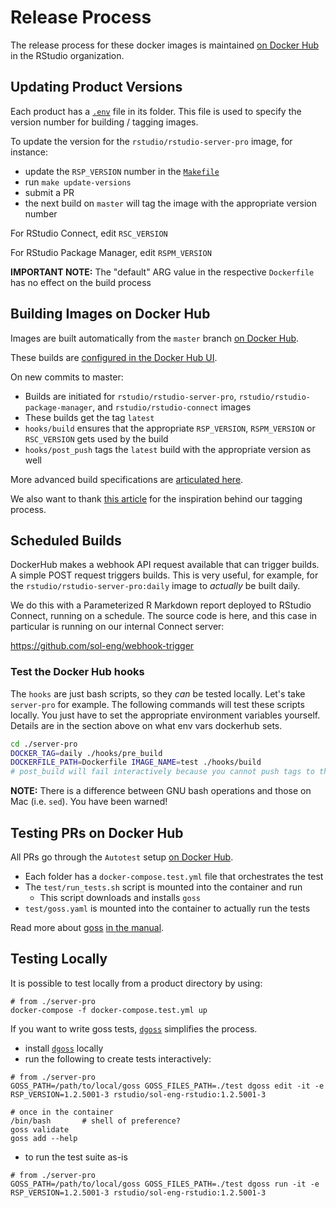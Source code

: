 # Release Process

The release process for these docker images is maintained [on Docker
Hub](https://hub.docker.com/u/rstudio) in the RStudio organization.

## Updating Product Versions

Each product has a
[`.env`](https://docs.docker.com/compose/environment-variables/) file in its
folder. This file is used to specify the version number for building / tagging
images.

To update the version for the `rstudio/rstudio-server-pro` image, for instance:
- update the `RSP_VERSION` number in the [`Makefile`](./Makefile)
- run `make update-versions`
- submit a PR
- the next build on `master` will tag the image with the appropriate version
  number

For RStudio Connect, edit `RSC_VERSION`

For RStudio Package Manager, edit `RSPM_VERSION`

**IMPORTANT NOTE:** The "default" ARG value in the respective `Dockerfile` has
no effect on the build process

## Building Images on Docker Hub

Images are built automatically from the `master` branch [on Docker
Hub](https://hub.docker.com/u/rstudio).

These builds are [configured in the Docker Hub
UI](https://docs.docker.com/docker-hub/builds/).

On new commits to master:
- Builds are initiated for `rstudio/rstudio-server-pro`,
  `rstudio/rstudio-package-manager`, and `rstudio/rstudio-connect` images
- These builds get the tag `latest`
- `hooks/build` ensures that the appropriate `RSP_VERSION`, `RSPM_VERSION` or
  `RSC_VERSION` gets used by the build
- `hooks/post_push` tags the `latest` build with the appropriate version as
  well

More advanced build specifications are [articulated
here](https://docs.docker.com/docker-hub/builds/advanced/).

We also want to thank [this
article](https://windsock.io/automated-docker-image-builds-with-multiple-tags/)
for the inspiration behind our tagging process.

## Scheduled Builds

DockerHub makes a webhook API request available that can trigger builds. A
simple POST request triggers builds. This is very useful, for example, for the
`rstudio/rstudio-server-pro:daily` image to _actually_ be built daily.

We do this with a Parameterized R Markdown report deployed to RStudio Connect,
running on a schedule. The source code is here, and this case in particular
is running on our internal Connect server:

https://github.com/sol-eng/webhook-trigger

### Test the Docker Hub hooks

The `hooks` are just bash scripts, so they _can_ be tested locally. Let's take
`server-pro` for example.  The following commands will test these scripts
locally. You just have to set the appropriate environment variables yourself.
Details are in the section above on what env vars dockerhub sets.

```bash
cd ./server-pro
DOCKER_TAG=daily ./hooks/pre_build
DOCKERFILE_PATH=Dockerfile IMAGE_NAME=test ./hooks/build
# post_build will fail interactively because you cannot push tags to the repository
```

**NOTE:** There is a difference between GNU bash operations and those on Mac
(i.e. `sed`). You have been warned!

## Testing PRs on Docker Hub

All PRs go through the `Autotest` setup [on Docker
Hub](https://docs.docker.com/docker-hub/builds/automated-testing/).

- Each folder has a `docker-compose.test.yml` file that orchestrates the test
- The `test/run_tests.sh` script is mounted into the container and run
    - This script downloads and installs `goss`
- `test/goss.yaml` is mounted into the container to actually run the tests

Read more about [goss](https://goss.rocks) [in the
manual](https://github.com/aelsabbahy/goss/blob/master/docs/manual.md).

## Testing Locally

It is possible to test locally from a product directory by using:

```
# from ./server-pro
docker-compose -f docker-compose.test.yml up
```

If you want to write goss tests,
[`dgoss`](https://github.com/aelsabbahy/goss/tree/master/extras/dgoss)
simplifies the process.

- install
  [`dgoss`](https://github.com/aelsabbahy/goss/tree/master/extras/dgoss)
locally
- run the following to create tests interactively:
```
# from ./server-pro
GOSS_PATH=/path/to/local/goss GOSS_FILES_PATH=./test dgoss edit -it -e RSP_VERSION=1.2.5001-3 rstudio/sol-eng-rstudio:1.2.5001-3

# once in the container
/bin/bash		# shell of preference?
goss validate
goss add --help
```
- to run the test suite as-is
```
# from ./server-pro
GOSS_PATH=/path/to/local/goss GOSS_FILES_PATH=./test dgoss run -it -e RSP_VERSION=1.2.5001-3 rstudio/sol-eng-rstudio:1.2.5001-3
```
